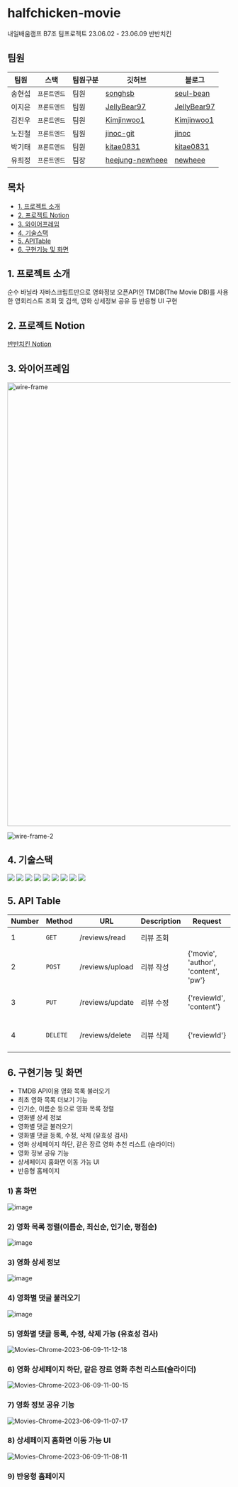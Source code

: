 # halfchicken-movie
내일배움캠프 B7조 팀프로젝트 23.06.02 - 23.06.09 반반치킨

## 팀원

| 팀원   | 스택         | 팀원구분 | 깃허브                                      | 블로그                                             |
| ------ | ------------ | -------- | ------------------------------------------- | -------------------------------------------------- |
| 송현섭 | `프론트엔드` | 팀원   | [songhsb](https://github.com/songhsb)     | [seul-bean](https://velog.io/@songhsb) |
| 이지은 | `프론트엔드`     | 팀원     | [JellyBear97](https://github.com/JellyBear97)     | [JellyBear97](https://iam-jelly-bear.com/)       |
| 김진우 | `프론트엔드` | 팀원     | [Kimjinwoo1](https://github.com/Kimjinwoo1)      | [Kimjinwoo1](https://velog.io/@wlsdn090909) |
| 노진철 | `프론트엔드`     | 팀원     | [jinoc-git](https://github.com/jinoc-git)     | [jinoc](https://jinoc.tistory.com/)       |
| 박기태 | `프론트엔드`     | 팀원     | [kitae0831](https://github.com/kitae0831)     | [kitae0831](https://velog.io/@gata)       |
| 유희정 | `프론트엔드` | 팀장     | [heejung-newheee](https://github.com/heejung-newheee) | [newheee](https://newheee.tistory.com/)               |


## 목차

-   [1. 프로젝트 소개](#1-프로젝트-소개)
-   [2. 프로젝트 Notion](#2-프로젝트-Notion)  
-   [3. 와이어프레임](#3-와이어프레임)
-   [4. 기술스택](#4-기술스택)
-   [5. APITable](#5-API-Table)
-   [6. 구현기능 및 화면](#6-구현기능-및-화면)

## 1. 프로젝트 소개
순수 바닐라 자바스크립트만으로 영화정보 오픈API인 TMDB(The Movie DB)를 사용한 영회리스트 조회 및 검색, 영화 상세정보 공유 등 반응형 UI 구현

## 2. 프로젝트 Notion
[반반치킨 Notion](https://www.notion.so/Team-938995f6f21843e89f2b1519a68ae352?pvs=4)

## 3. 와이어프레임
<img width="1000" alt="wire-frame" src="https://github.com/halfhalf-chicken/halfchicken-movie/assets/126348461/4e0d41af-1e23-4751-9471-217392853e7a">

![wire-frame-2](https://github.com/halfhalf-chicken/halfchicken-movie/assets/126348461/fcf6a178-fe7c-47cd-9024-4b55ff0c3e89)


## 4. 기술스택
  <img src="https://img.shields.io/badge/python-3776AB?style=for-the-badge&logo=python&logoColor=white"> <img src="https://img.shields.io/badge/flask-000000?style=for-the-badge&logo=flask&logoColor=white"> <img src="https://img.shields.io/badge/mongoDB-47A248?style=for-the-badge&logo=MongoDB&logoColor=white">
  <img src="https://img.shields.io/badge/html5-E34F26?style=for-the-badge&logo=html5&logoColor=white"> <img src="https://img.shields.io/badge/css-1572B6?style=for-the-badge&logo=css3&logoColor=white"> <img src="https://img.shields.io/badge/javascript-F7DF1E?style=for-the-badge&logo=javascript&logoColor=black">
  <img src="https://img.shields.io/badge/github-181717?style=for-the-badge&logo=github&logoColor=white"> <img src="https://img.shields.io/badge/git-F05032?style=for-the-badge&logo=git&logoColor=white">
  <img src="https://img.shields.io/badge/fontawesome-339AF0?style=for-the-badge&logo=fontawesome&logoColor=white"> 


## 5. API Table
| Number | Method         | URL | Description          | Request            | Response            |
| --- | ------------ | -------- | ---------------------------- | ---------------------------- | ---------------------------- |
| 1 | `GET`      | /reviews/read | 리뷰 조회 | | {"result": result} |
| 2 | `POST`      | /reviews/upload | 리뷰 작성 | {'movie', 'author', 'content', 'pw'}| {"msg": "리뷰 작성 완료!"} |
| 3 | `PUT`      | /reviews/update | 리뷰 수정 | {'reviewId', 'content'}| {"msg": "리뷰 수정 완료!"} |
| 4 | `DELETE`      | /reviews/delete | 리뷰 삭제 | {'reviewId'} | {"msg": "리뷰 삭제 완료!"} |



## 6. 구현기능 및 화면

- TMDB API이용 영화 목록 불러오기
- 최초 영화 목록 더보기 기능
- 인기순, 이름순 등으로 영화 목록 정렬
- 영화별 상세 정보
- 영화별 댓글 불러오기
- 영화별 댓글 등록, 수정, 삭제 (유효성 검사)
- 영화 상세페이지 하단, 같은 장르 영화 추천 리스트 (슬라이더)
- 영화 정보 공유 기능
- 상세페이지 홈화면 이동 가능 UI
- 반응형 홈페이지

### 1) 홈 화면
![image](https://github.com/remember0515/Re_Member/assets/126348461/4e908ae8-2f03-48d7-afd7-7a3c4874718d)

### 2) 영화 목록 정렬(이름순, 최신순, 인기순, 평점순)
![image](https://github.com/remember0515/Re_Member/assets/126348461/23dbfdaa-d3eb-44ae-bec8-d4e07a8a99f6)

### 3) 영화 상세 정보
![image](https://github.com/remember0515/Re_Member/assets/126348461/06235ab5-4f94-435b-b0d7-271d013ab803)

### 4) 영화별 댓글 불러오기
![image](https://github.com/remember0515/Re_Member/assets/126348461/698abcfe-b18f-4e7f-b8da-26a49dc586c1)

### 5) 영화별 댓글 등록, 수정, 삭제 가능 (유효성 검사)
![Movies-Chrome-2023-06-09-11-12-18](https://github.com/halfhalf-chicken/halfchicken-movie/assets/126348461/922716c5-1f49-4865-95b1-e88374e8f09a)

### 6) 영화 상세페이지 하단, 같은 장르 영화 추천 리스트(슬라이더)
![Movies-Chrome-2023-06-09-11-00-15](https://github.com/halfhalf-chicken/halfchicken-movie/assets/126348461/8b954c12-a80a-468b-9958-7cc88cbf6543)

### 7) 영화 정보 공유 기능
![Movies-Chrome-2023-06-09-11-07-17](https://github.com/halfhalf-chicken/halfchicken-movie/assets/126348461/05319e5b-37e3-40e0-b4e7-861d19a9230d)

### 8) 상세페이지 홈화면 이동 가능 UI
![Movies-Chrome-2023-06-09-11-08-11](https://github.com/halfhalf-chicken/halfchicken-movie/assets/126348461/bac77a52-a626-4d35-a637-09b7bf15372c)

### 9) 반응형 홈페이지

